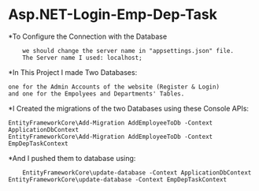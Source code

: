 # Asp.NET-Login-Emp-Dep-Task


  *To Configure the Connection with the Database 
  
    	we should change the server name in "appsettings.json" file.
    	The Server name I used: localhost;
    
  *In This Project I made Two Databases:
  
  	one for the Admin Accounts of the website (Register & Login)
  	and one for the Empolyees and Departments' Tables. 
  
  *I Created the migrations of the two Databases using these Console APIs:
  
  	EntityFrameworkCore\Add-Migration AddEmployeeToDb -Context ApplicationDbContext 
	EntityFrameworkCore\Add-Migration AddEmployeeToDb -Context EmpDepTaskContext
    
  *And I pushed them to database using:
  
    	EntityFrameworkCore\update-database -Context ApplicationDbContext
	EntityFrameworkCore\update-database -Context EmpDepTaskContext
    
    
  
  
